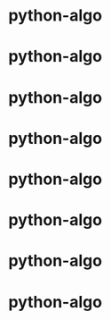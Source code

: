 # python-algo
# python-algo
# python-algo
# python-algo
# python-algo
# python-algo
# python-algo
# python-algo
